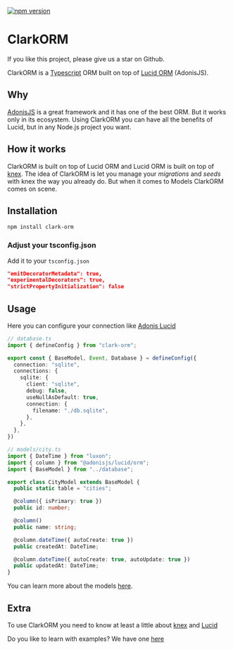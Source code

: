 [![npm version](https://img.shields.io/npm/v/clark-orm.svg?style=flat)](https://www.npmjs.com/package/clark-orm)

# ClarkORM

If you like this project, please give us a star on Github.

ClarkORM is a [Typescript](https://www.typescriptlang.org/) ORM built on top of [Lucid ORM](https://docs.adonisjs.com/guides/database/introduction) (AdonisJS).

## Why

[AdonisJS](https://adonisjs.com/) is a great framework and it has one of the best ORM. But it works only in its ecosystem. Using ClarkORM you can have all the benefits of Lucid, but in any Node.js project you want.

## How it works

ClarkORM is built on top of Lucid ORM and Lucid ORM is built on top of [knex](http://knexjs.org/). The idea of ClarkORM is let you manage your *migrations* and *seeds* with knex the way you already do. But when it comes to Models ClarkORM comes on scene.

## Installation

```sh
npm install clark-orm
```

### Adjust your tsconfig.json 
Add it to your `tsconfig.json`
```json
"emitDecoratorMetadata": true,
"experimentalDecorators": true,
"strictPropertyInitialization": false
```

## Usage

Here you can configure your connection like [Adonis Lucid](https://docs.adonisjs.com/guides/database/introduction#drivers-config)
```ts
// database.ts
import { defineConfig } from "clark-orm";

export const { BaseModel, Event, Database } = defineConfig({
  connection: "sqlite",
  connections: {
    sqlite: {
      client: "sqlite",
      debug: false,
      useNullAsDefault: true,
      connection: {
        filename: "./db.sqlite",
      },
    },
  },
})
```

```ts
// models/city.ts
import { DateTime } from "luxon";
import { column } from "@adonisjs/lucid/orm";
import { BaseModel } from "../database";

export class CityModel extends BaseModel {
  public static table = "cities";

  @column({ isPrimary: true })
  public id: number;

  @column()
  public name: string;

  @column.dateTime({ autoCreate: true })
  public createdAt: DateTime;

  @column.dateTime({ autoCreate: true, autoUpdate: true })
  public updatedAt: DateTime;
}
```

You can learn more about the models [here](https://docs.adonisjs.com/guides/models/introduction).

## Extra

To use ClarkORM you need to know at least a little about [knex](http://knexjs.org/) and [Lucid](https://docs.adonisjs.com/guides/database/introduction)

Do you like to learn with examples? We have one [here](https://github.com/gideaoms/clark-orm/blob/main/example.md)
